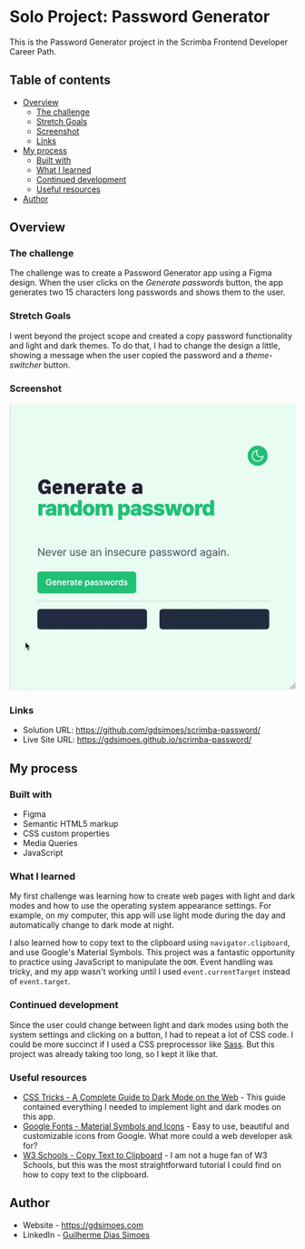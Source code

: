 # Solo Project: Password Generator

This is the Password Generator project in the Scrimba Frontend Developer Career Path.

## Table of contents

-   [Overview](#overview)
    -   [The challenge](#the-challenge)
    -   [Stretch Goals](#stretch-goals)
    -   [Screenshot](#screenshot)
    -   [Links](#links)
-   [My process](#my-process)
    -   [Built with](#built-with)
    -   [What I learned](#what-i-learned)
    -   [Continued development](#continued-development)
    -   [Useful resources](#useful-resources)
-   [Author](#author)

## Overview

### The challenge

The challenge was to create a Password Generator app using a Figma design. When the user clicks on the _Generate passwords_ button, the app generates two 15 characters long passwords and shows them to the user.

### Stretch Goals

I went beyond the project scope and created a copy password functionality and light and dark themes. To do that, I had to change the design a little, showing a message when the user copied the password and a _theme-switcher_ button.

### Screenshot

<img src="./screen.gif" alt="GIF of the app">

### Links

-   Solution URL: <https://github.com/gdsimoes/scrimba-password/>
-   Live Site URL: <https://gdsimoes.github.io/scrimba-password/>

## My process

### Built with

-   Figma
-   Semantic HTML5 markup
-   CSS custom properties
-   Media Queries
-   JavaScript

### What I learned

My first challenge was learning how to create web pages with light and dark modes and how to use the operating system appearance settings. For example, on my computer, this app will use light mode during the day and automatically change to dark mode at night.

I also learned how to copy text to the clipboard using `navigator.clipboard`, and use Google's Material Symbols. This project was a fantastic opportunity to practice using JavaScript to manipulate the `DOM`. Event handling was tricky, and my app wasn't working until I used `event.currentTarget` instead of `event.target`.

### Continued development

Since the user could change between light and dark modes using both the system settings and clicking on a button, I had to repeat a lot of CSS code. I could be more succinct if I used a CSS preprocessor like [Sass](https://sass-lang.com/). But this project was already taking too long, so I kept it like that.

### Useful resources

-   [CSS Tricks - A Complete Guide to Dark Mode on the Web](https://css-tricks.com/a-complete-guide-to-dark-mode-on-the-web/) - This guide contained everything I needed to implement light and dark modes on this app.
-   [Google Fonts - Material Symbols and Icons](https://fonts.google.com/icons) - Easy to use, beautiful and customizable icons from Google. What more could a web developer ask for?
-   [W3 Schools - Copy Text to Clipboard](https://www.w3schools.com/howto/howto_js_copy_clipboard.asp) - I am not a huge fan of W3 Schools, but this was the most straightforward tutorial I could find on how to copy text to the clipboard.

## Author

-   Website - <https://gdsimoes.com>
-   LinkedIn - [Guilherme Dias Simoes](https://www.linkedin.com/in/gdsimoes)
